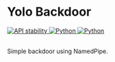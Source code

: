 # Yolo Backdoor
<div>
  <!-- Stability -->
  <a href="https://nodejs.org/api/documentation.html#documentation_stability_index">
    <img src="https://img.shields.io/badge/stability-experimental-orange.svg?style=flat-square"
      alt="API stability" />
  </a>
  <!-- Standard -->
  <a href="https://img.shields.io/badge">
    <img src="https://img.shields.io/badge/Language-Python-brightgreen.svg"
      alt="Python" />
  </a>
  <!-- Standard -->
  <a href="https://img.shields.io/badge">
    <img src="https://img.shields.io/badge/Language-C-brightgreen.svg"
      alt="Python" />
  </a>
</div>
<br />

Simple backdoor using NamedPipe.


